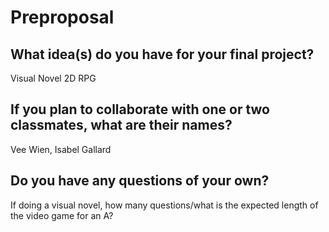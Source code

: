 # Preproposal

## What idea(s) do you have for your final project?

Visual Novel
2D RPG


## If you plan to collaborate with one or two classmates, what are their names?

Vee Wien, Isabel Gallard

## Do you have any questions of your own?

If doing a visual novel, how many questions/what is the expected length of the video game for an A? 
